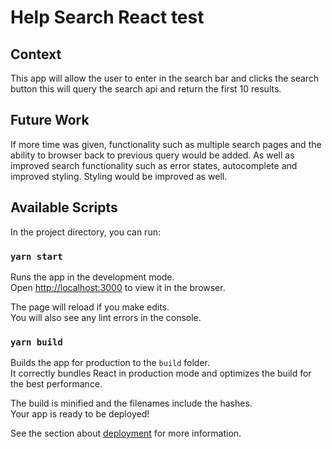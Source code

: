 # Help Search React test 

## Context

This app will allow the user to enter in the search bar and clicks the search button this will query the search api and return the first 10 results. 

## Future Work

If more time was given, functionality such as multiple search pages and the ability to browser back to previous query would be added. As well as improved search functionality such as error states, autocomplete and improved styling. Styling would be improved as well. 

## Available Scripts

In the project directory, you can run:

### `yarn start`

Runs the app in the development mode.<br />
Open [http://localhost:3000](http://localhost:3000) to view it in the browser.

The page will reload if you make edits.<br />
You will also see any lint errors in the console.

### `yarn build`

Builds the app for production to the `build` folder.<br />
It correctly bundles React in production mode and optimizes the build for the best performance.

The build is minified and the filenames include the hashes.<br />
Your app is ready to be deployed!

See the section about [deployment](https://facebook.github.io/create-react-app/docs/deployment) for more information.

